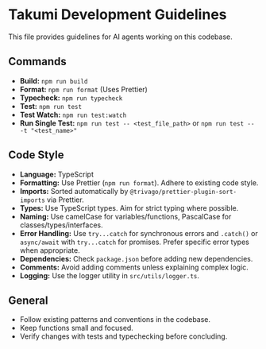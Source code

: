 # Takumi Development Guidelines

This file provides guidelines for AI agents working on this codebase.

## Commands

- **Build:** `npm run build`
- **Format:** `npm run format` (Uses Prettier)
- **Typecheck:** `npm run typecheck`
- **Test:** `npm run test`
- **Test Watch:** `npm run test:watch`
- **Run Single Test:** `npm run test -- <test_file_path>` or `npm run test -- -t "<test_name>"`

## Code Style

- **Language:** TypeScript
- **Formatting:** Use Prettier (`npm run format`). Adhere to existing code style.
- **Imports:** Sorted automatically by `@trivago/prettier-plugin-sort-imports` via Prettier.
- **Types:** Use TypeScript types. Aim for strict typing where possible.
- **Naming:** Use camelCase for variables/functions, PascalCase for classes/types/interfaces.
- **Error Handling:** Use `try...catch` for synchronous errors and `.catch()` or `async/await` with `try...catch` for promises. Prefer specific error types when appropriate.
- **Dependencies:** Check `package.json` before adding new dependencies.
- **Comments:** Avoid adding comments unless explaining complex logic.
- **Logging:** Use the logger utility in `src/utils/logger.ts`.

## General

- Follow existing patterns and conventions in the codebase.
- Keep functions small and focused.
- Verify changes with tests and typechecking before concluding.
